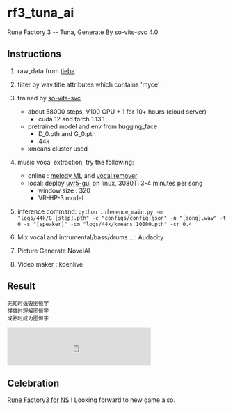 # rf3_tuna_ai
Rune Factory 3 -- Tuna, Generate By so-vits-svc 4.0

## Instructions
1. raw_data from [tieba](https://www.tieba.com/p/8292995224)

2. filter by wav.title attributes which contains 'myce'

3. trained by [so-vits-svc](https://github.com/svc-develop-team/so-vits-svc)
    - about 58000 steps, V100 GPU * 1 for 10+ hours (cloud server)
        - cuda 12 and torch 1.13.1
    - pretrained model and env from hugging_face
        - D_0.pth and G_0.pth
        - 44k
    - kmeans cluster used

4. music vocal extraction, try the following:
    - online : [melody ML](https://melody.ml/) and [vocal remover](https://vocalremover.org/)
    - local: deploy [uvr5-gui](https://github.com/Heersin/ultimatevocalremovergui) on linux, 3080Ti 3-4 minutes per song
        - window size : 320
        - VR-HP-3 model 

5. inference command:
    `python inference_main.py -m "logs/44k/G_[step].pth" -c "configs/config.json" -n "[song].wav" -t 0 -s "[speaker]" -cm "logs/44k/kmeans_10000.pth" -cr 0.4`

6. Mix vocal and intrumental/bass/drums ...: Audacity

7. Picture Generate NovelAI

8. Video maker : kdenlive

## Result
```
无知时诋毁图恒宇
懂事时理解图恒宇
成熟时成为图恒宇
```
 <iframe type="music" frameborder="no" border="0" marginwidth="0" marginheight="0" width=330 height=86 src="https://github.com/Heersin/rf3_tuna_ai/raw/main/life_mix.wav"></iframe> 

## Celebration
[Rune Factory3 for NS](https://asia.sega.com/rf3sp/cn/) ! Looking forward to new game also.
